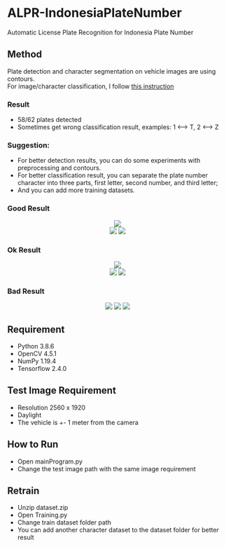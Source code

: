 # ALPR-IndonesiaPlateNumber
Automatic License Plate Recognition for Indonesia Plate Number<br>

## Method
Plate detection and character segmentation on vehicle images are using contours.<br>
For image/character classification, I follow [this instruction](https://www.tensorflow.org/tutorials/images/classification)

### Result
- 58/62 plates detected
- Sometimes get wrong classification result, examples: 1 <--> T, 2 <--> Z

### Suggestion:
- For better detection results, you can do some experiments with preprocessing and contours.<br>
- For better classification result, you can separate the plate number character into three parts, first letter, second number, and third letter;<br>
- And you can add more training datasets. 

### Good Result

<p align="center">
  <img src="https://user-images.githubusercontent.com/56859155/105789180-89779680-5fb4-11eb-9671-b2ae356a4cb2.png" /><br>
  <img src="https://user-images.githubusercontent.com/56859155/105789470-13bffa80-5fb5-11eb-8c43-b19b238ca961.jpg" />
  <img src="https://user-images.githubusercontent.com/56859155/105787942-0d7c4f00-5fb2-11eb-96ee-3f42c8b242c4.png" />
</p>

### Ok Result

<p align="center">
  <img src="https://user-images.githubusercontent.com/56859155/105789213-9a280c80-5fb4-11eb-9ea7-4af89f555631.png"/><br>
  <img src="https://user-images.githubusercontent.com/56859155/105787793-c42bff80-5fb1-11eb-8eb8-468d4ccebff4.jpg"/>
  <img src="https://user-images.githubusercontent.com/56859155/105789172-84b2e280-5fb4-11eb-90d8-2c2783c6c6bd.png"/>
</p>

### Bad Result

<p align="center">
  <img src="https://user-images.githubusercontent.com/56859155/105787785-c1c9a580-5fb1-11eb-8d71-4555b1aadf15.jpg"/>
  <img src="https://user-images.githubusercontent.com/56859155/105787797-c5f5c300-5fb1-11eb-8e6b-12ef7b108ab1.jpg"/>
  <img src="https://user-images.githubusercontent.com/56859155/105787801-c68e5980-5fb1-11eb-89e4-84bf50d802ae.jpg"/>
</p>

## Requirement
- Python 3.8.6
- OpenCV 4.5.1
- NumPy 1.19.4
- Tensorflow 2.4.0

## Test Image Requirement
- Resolution 2560 x 1920
- Daylight
- The vehicle is +- 1 meter from the camera

## How to Run
- Open mainProgram.py
- Change the test image path with the same image requirement

## Retrain
- Unzip dataset.zip
- Open Training.py
- Change train dataset folder path
- You can add another character dataset to the dataset folder for better result
